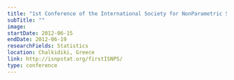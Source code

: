 ```yaml
---
title: "1st Conference of the International Society for NonParametric Statistics"
subTitle: ""
image:
startDate: 2012-06-15
endDate: 2012-06-19
researchFields: Statistics
location: Chalkidiki, Greece
link: http://isnpstat.org/firstISNPS/
type: conference
---
```

